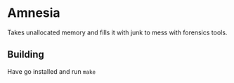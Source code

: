 # Amnesia

Takes unallocated memory and fills it with junk to mess with forensics tools.


## Building

Have go installed and run `make`

